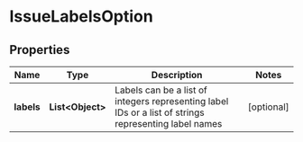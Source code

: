 # IssueLabelsOption

## Properties
Name | Type | Description | Notes
------------ | ------------- | ------------- | -------------
**labels** | **List&lt;Object&gt;** | Labels can be a list of integers representing label IDs or a list of strings representing label names |  [optional]
